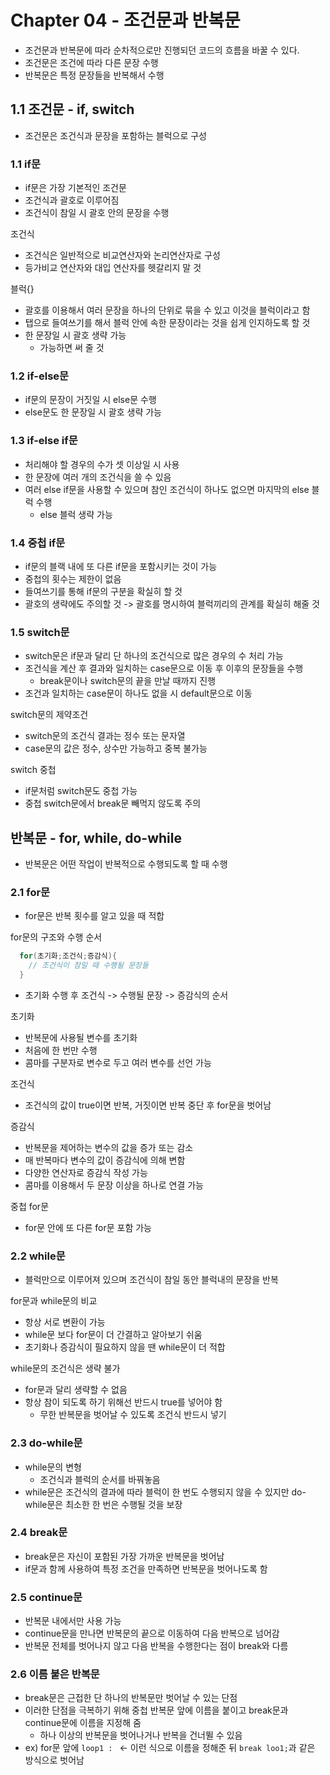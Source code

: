 # Chapter 04 - 조건문과 반복문

- 조건문과 반복문에 따라 순차적으로만 진행되던 코드의 흐름을 바꿀 수 있다.
- 조건문은 조건에 따라 다른 문장 수행
- 반복문은 특정 문장들을 반복해서 수행

## 1.1 조건문 - if, switch

- 조건문은 조건식과 문장을 포함하는 블럭으로 구성

### 1.1 if문

- if문은 가장 기본적인 조건문
- 조건식과 괄호로 이루어짐
- 조건식이 참일 시 괄호 안의 문장을 수행

조건식

- 조건식은 일반적으로 비교연산자와 논리연산자로 구성
- 등가비교 연산자와 대입 연산자를 헷갈리지 말 것

블럭{}

- 괄호를 이용해서 여러 문장을 하나의 단위로 묶을 수 있고 이것을 블럭이라고 함
- 탭으로 들여쓰기를 해서 블럭 안에 속한 문장이라는 것을 쉽게 인지하도록 할 것
- 한 문장일 시 괄호 생략 가능
  - 가능하면 써 줄 것

### 1.2 if-else문

- if문의 문장이 거짓일 시 else문 수행
- else문도 한 문장일 시 괄호 생략 가능

### 1.3 if-else if문

- 처리해야 할 경우의 수가 셋 이상일 시 사용
- 한 문장에 여러 개의 조건식을 쓸 수 있음
- 여러 else if문을 사용할 수 있으며 참인 조건식이 하나도 없으면 마지막의 else 블럭 수행
  - else 블럭 생략 가능

### 1.4 중첩 if문

- if문의 블랙 내에 또 다른 if문을 포함시키는 것이 가능
- 중첩의 횟수는 제한이 없음
- 들여쓰기를 통해 if문의 구분을 확실히 할 것
- 괄호의 생략에도 주의할 것 -> 괄호를 명시하여 블럭끼리의 관계를 확실히 해줄 것

### 1.5 switch문

- switch문은 if문과 달리 단 하나의 조건식으로 많은 경우의 수 처리 가능
- 조건식을 계산 후 결과와 일치하는 case문으로 이동 후 이후의 문장들을 수행
  - break문이나 switch문의 끝을 만날 때까지 진행
- 조건과 일치하는 case문이 하나도 없을 시 default문으로 이동

switch문의 제약조건

- switch문의 조건식 결과는 정수 또는 문자열
- case문의 값은 정수, 상수만 가능하고 중복 불가능

switch 중첩

- if문처럼 switch문도 중첩 가능
- 중첩 switch문에서 break문 빼먹지 않도록 주의

## 반복문 - for, while, do-while

- 반복문은 어떤 작업이 반복적으로 수행되도록 할 때 수행

### 2.1 for문

- for문은 반복 횟수를 알고 있을 때 적합

for문의 구조와 수행 순서

```java
  for(초기화;조건식;증감식){
    // 조건식이 참일 때 수행될 문장들
  }
```

- 초기화 수행 후 조건식 -> 수행될 문장 -> 증감식의 순서

초기화

- 반복문에 사용될 변수를 초기화
- 처음에 한 번만 수행
- 콤마를 구분자로 변수로 두고 여러 변수를 선언 가능

조건식

- 조건식의 값이 true이면 반복, 거짓이면 반복 중단 후 for문을 벗어남

증감식

- 반복문을 제어하는 변수의 값을 증가 또는 감소
- 매 반복마다 변수의 값이 증감식에 의해 변함
- 다양한 연산자로 증감식 작성 가능
- 콤마를 이용해서 두 문장 이상을 하나로 연결 가능

중첩 for문

- for문 안에 또 다른 for문 포함 가능

### 2.2 while문

- 블럭만으로 이루어져 있으며 조건식이 참일 동안 블럭내의 문장을 반복

for문과 while문의 비교

- 항상 서로 변환이 가능
- while문 보다 for문이 더 간결하고 알아보기 쉬움
- 초기화나 증감식이 필요하지 않을 땐 while문이 더 적합

while문의 조건식은 생략 불가

- for문과 달리 생략할 수 없음
- 항상 참이 되도록 하기 위해선 반드시 true를 넣어야 함
  - 무한 반복문을 벗어날 수 있도록 조건식 반드시 넣기

### 2.3 do-while문

- while문의 변형
  - 조건식과 블럭의 순서를 바꿔놓음
- while문은 조건식의 결과에 따라 블럭이 한 번도 수행되지 않을 수 있지만 do-while문은 최소한 한 번은 수행될 것을 보장

### 2.4 break문

- break문은 자신이 포함된 가장 가까운 반복문을 벗어남
- if문과 함께 사용하여 특정 조건을 만족하면 반복문을 벗어나도록 함

### 2.5 continue문

- 반복문 내에서만 사용 가능
- continue문을 만나면 반복문의 끝으로 이동하여 다음 반복으로 넘어감
- 반복문 전체를 벗어나지 않고 다음 반복을 수행한다는 점이 break와 다름

### 2.6 이름 붙은 반복문

- break문은 근접한 단 하나의 반복문만 벗어날 수 있는 단점
- 이러한 단점을 극복하기 위해 중첩 반복문 앞에 이름을 붙이고 break문과 continue문에 이름을 지정해 줌
  - 하나 이상의 반복문을 벗어나거나 반복을 건너뛸 수 있음
- ex) for문 앞에 `loop1 : ` <- 이런 식으로 이름을 정해준 뒤 `break loo1;`과 같은 방식으로 벗어남
